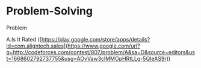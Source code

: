# Problem-Solving
Problem 

A.Is It Rated ([https://play.google.com/store/apps/details?id=com.aligntech.sales](https://www.google.com/url?q=http://codeforces.com/contest/807/problem/A&sa=D&source=editors&ust=1668602792737755&usg=AOvVaw3clMMOpHRtLLq-5QIeAS9r))

